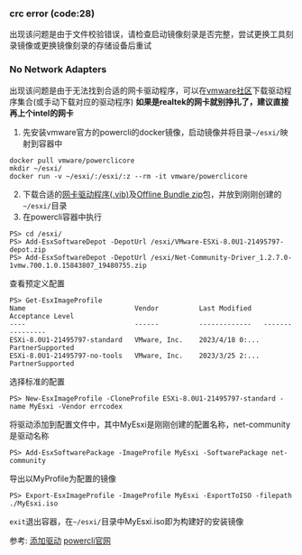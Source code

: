 ### crc error (code:28)
出现该问题是由于文件校验错误，请检查启动镜像刻录是否完整，尝试更换工具刻录镜像或更换镜像刻录的存储设备后重试

### No Network Adapters
出现该问题是由于无法找到合适的网卡驱动程序，可以在[vmware社区][vmware-drivers]下载驱动程序集合(或手动下载对应的驱动程序)
**如果是realtek的网卡就别挣扎了，建议直接再上个intel的网卡**

1. 先安装vmware官方的powercli的docker镜像，启动镜像并将目录`~/esxi/`映射到容器中
```
docker pull vmware/powerclicore
mkdir ~/esxi/
docker run -v ~/esxi/:/esxi/:z --rm -it vmware/powerclicore
```



2. 下载合适的[网卡驱动程序(.vib)][vmware-drivers]及[Offline Bundle zip][esxi-download]包，并放到刚刚创建的`~/esxi/`目录
4. 在powercli容器中执行
```
PS> cd /esxi/
PS> Add-EsxSoftwareDepot -DepotUrl /esxi/VMware-ESXi-8.0U1-21495797-depot.zip
PS> Add-EsxSoftwareDepot -DepotUrl /esxi/Net-Community-Driver_1.2.7.0-1vmw.700.1.0.15843807_19480755.zip
```

查看预定义配置
```
PS> Get-EsxImageProfile
Name                           Vendor          Last Modified   Acceptance Level
----                           ------          -------------   ----------------
ESXi-8.0U1-21495797-standard   VMware, Inc.    2023/4/18 0:... PartnerSupported
ESXi-8.0U1-21495797-no-tools   VMware, Inc.    2023/3/25 2:... PartnerSupported
```

选择标准的配置
```
PS> New-EsxImageProfile -CloneProfile ESXi-8.0U1-21495797-standard -name MyEsxi -Vendor errcodex
```

将驱动添加到配置文件中，其中MyEsxi是刚刚创建的配置名称，net-community是驱动名称
```
PS> Add-EsxSoftwarePackage -ImageProfile MyEsxi -SoftwarePackage net-community
```

导出以MyProfile为配置的镜像
```
PS> Export-EsxImageProfile -ImageProfile MyEsxi -ExportToISO -filepath ./MyEsxi.iso
```

`exit`退出容器，在`~/esxi/`目录中MyEsxi.iso即为构建好的安装镜像

参考:
[添加驱动][add-drivers]
[powercli官网][powercli]

[^_^]:
    参考地址
    
[vmware-drivers]: <https://flings.vmware.com/community-networking-driver-for-esxi#instructions> (点击打开)
[esxi-download]: <https://customerconnect.vmware.com/en/evalcenter?p=free-esxi8> (点击打开)
[powercli]: <https://developer.vmware.com/powercli>
[add-drivers]: <https://kb.vmware.com/s/article/2005205?lang=zh_cn#Update_Manager>

